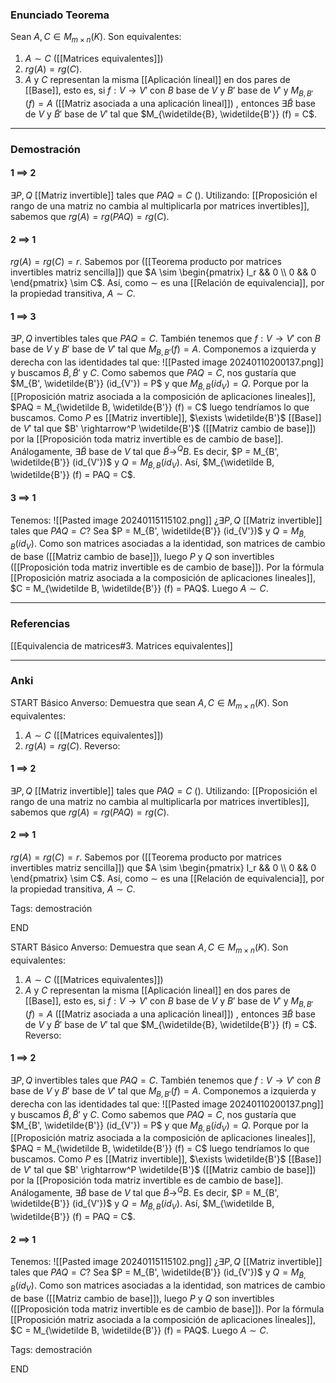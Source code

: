 ### Enunciado Teorema

Sean $A, C \in M_{m \times n} (K)$. Son equivalentes:
1) $A \sim C$ ([[Matrices equivalentes]])
2) $rg(A) = rg(C)$.
3) $A$ y $C$ representan la misma [[Aplicación lineal]] en dos pares de [[Base]], esto es, si $f : V \rightarrow V'$ con $B$ base de $V$ y $B'$ base de $V'$ y $M_{B, B'} (f) = A$ ([[Matriz asociada a una aplicación lineal]]) , entonces $\exists \widetilde{B}$ base de $V$ y $\widetilde B'$ base de $V'$ tal que $M_{\widetilde{B}, \widetilde{B'}} (f) = C$.

---
### Demostración

#### 1 $\implies$ 2
$\exists P, Q$ [[Matriz invertible]] tales que $PAQ = C$ (). Utilizando: [[Proposición el rango de una matriz no cambia al multiplicarla por matrices invertibles]], sabemos que $rg(A) = rg(PAQ) = rg(C)$.
#### 2 $\implies$ 1
$rg(A) = rg(C) = r$. Sabemos por ([[Teorema producto por matrices invertibles matriz sencilla]]) que $A \sim \begin{pmatrix} I_r && 0 \\ 0 && 0 \end{pmatrix} \sim C$. Así, como $\sim$ es una [[Relación de equivalencia]], por la propiedad transitiva, $A \sim C$.
#### 1 $\implies$ 3
$\exists P, Q$ invertibles tales que $PAQ = C$. También tenemos que $f : V \rightarrow V'$ con $B$ base de $V$ y $B'$ base de $V'$ tal que $M_{B, B'} (f) = A$. Componemos a izquierda y derecha con las identidades tal que: ![[Pasted image 20240110200137.png]]
y buscamos $\widetilde B, \widetilde{B}'$ y $C$. Como sabemos que $PAQ = C$, nos gustaría que $M_{B', \widetilde{B'}} (id_{V'}) = P$ y que $M_{\widetilde B, B} (id_V) = Q$. Porque por la [[Proposición matriz asociada a la composición de aplicaciones lineales]], $PAQ = M_{\widetilde B, \widetilde{B'}} (f) = C$ luego tendríamos lo que buscamos. Como $P$ es [[Matriz invertible]], $\exists \widetilde{B'}$ [[Base]] de $V'$ tal que $B' \rightarrow^P \widetilde{B'}$ ([[Matriz cambio de base]]) por la [[Proposición toda matriz invertible es de cambio de base]]. Análogamente, $\exists \widetilde B$ base de $V$ tal que $\widetilde B \rightarrow^Q B$. Es decir, $P = M_{B', \widetilde{B'}} (id_{V'})$ y $Q = M_{\widetilde B, B} (id_V)$. Así, $M_{\widetilde B, \widetilde{B'}} (f) = PAQ = C$.
#### 3 $\implies$ 1
Tenemos:
![[Pasted image 20240115115102.png]]
¿$\exists P,Q$ [[Matriz invertible]] tales que $PAQ = C$?
Sea $P = M_{B', \widetilde{B'}} (id_{V'})$ y $Q = M_{\widetilde B, B} (id_V)$. Como son matrices asociadas a la identidad, son matrices de cambio de base ([[Matriz cambio de base]]), luego $P$ y $Q$ son invertibles ([[Proposición toda matriz invertible es de cambio de base]]). Por la fórmula [[Proposición matriz asociada a la composición de aplicaciones lineales]], $C = M_{\widetilde B, \widetilde{B'}} (f) = PAQ$. Luego $A \sim C$.

---
### Referencias

[[Equivalencia de matrices#3. Matrices equivalentes]]

---
### Anki

START
Básico
Anverso: Demuestra que sean $A, C \in M_{m \times n} (K)$. Son equivalentes:
1) $A \sim C$ ([[Matrices equivalentes]])
2) $rg(A) = rg(C)$. 
Reverso:
#### 1 $\implies$ 2
$\exists P, Q$ [[Matriz invertible]] tales que $PAQ = C$ (). Utilizando: [[Proposición el rango de una matriz no cambia al multiplicarla por matrices invertibles]], sabemos que $rg(A) = rg(PAQ) = rg(C)$.
#### 2 $\implies$ 1
$rg(A) = rg(C) = r$. Sabemos por ([[Teorema producto por matrices invertibles matriz sencilla]]) que $A \sim \begin{pmatrix} I_r && 0 \\ 0 && 0 \end{pmatrix} \sim C$. Así, como $\sim$ es una [[Relación de equivalencia]], por la propiedad transitiva, $A \sim C$.

Tags: demostración
<!--ID: 1705316321417-->
END

START
Básico
Anverso: Demuestra que sean $A, C \in M_{m \times n} (K)$. Son equivalentes:
1) $A \sim C$ ([[Matrices equivalentes]])
2) $A$ y $C$ representan la misma [[Aplicación lineal]] en dos pares de [[Base]], esto es, si $f : V \rightarrow V'$ con $B$ base de $V$ y $B'$ base de $V'$ y $M_{B, B'} (f) = A$ ([[Matriz asociada a una aplicación lineal]]) , entonces $\exists \widetilde{B}$ base de $V$ y $\widetilde B'$ base de $V'$ tal que $M_{\widetilde{B}, \widetilde{B'}} (f) = C$.
Reverso:
#### 1 $\implies$ 2
$\exists P, Q$ invertibles tales que $PAQ = C$. También tenemos que $f : V \rightarrow V'$ con $B$ base de $V$ y $B'$ base de $V'$ tal que $M_{B, B'} (f) = A$. Componemos a izquierda y derecha con las identidades tal que: ![[Pasted image 20240110200137.png]]
y buscamos $\widetilde B, \widetilde{B}'$ y $C$. Como sabemos que $PAQ = C$, nos gustaría que $M_{B', \widetilde{B'}} (id_{V'}) = P$ y que $M_{\widetilde B, B} (id_V) = Q$. Porque por la [[Proposición matriz asociada a la composición de aplicaciones lineales]], $PAQ = M_{\widetilde B, \widetilde{B'}} (f) = C$ luego tendríamos lo que buscamos. Como $P$ es [[Matriz invertible]], $\exists \widetilde{B'}$ [[Base]] de $V'$ tal que $B' \rightarrow^P \widetilde{B'}$ ([[Matriz cambio de base]]) por la [[Proposición toda matriz invertible es de cambio de base]]. Análogamente, $\exists \widetilde B$ base de $V$ tal que $\widetilde B \rightarrow^Q B$. Es decir, $P = M_{B', \widetilde{B'}} (id_{V'})$ y $Q = M_{\widetilde B, B} (id_V)$. Así, $M_{\widetilde B, \widetilde{B'}} (f) = PAQ = C$.
#### 2 $\implies$ 1
Tenemos:
![[Pasted image 20240115115102.png]]
¿$\exists P,Q$ [[Matriz invertible]] tales que $PAQ = C$?
Sea $P = M_{B', \widetilde{B'}} (id_{V'})$ y $Q = M_{\widetilde B, B} (id_V)$. Como son matrices asociadas a la identidad, son matrices de cambio de base ([[Matriz cambio de base]]), luego $P$ y $Q$ son invertibles ([[Proposición toda matriz invertible es de cambio de base]]). Por la fórmula [[Proposición matriz asociada a la composición de aplicaciones lineales]], $C = M_{\widetilde B, \widetilde{B'}} (f) = PAQ$. Luego $A \sim C$.

Tags: demostración
<!--ID: 1705316321421-->
END
